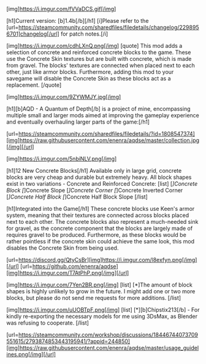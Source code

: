 [img]https://i.imgur.com/fVVaDCS.gif[/img]

[h1]Current version: [b]1.4b[/b][/h1]
[i]Please refer to the [url=https://steamcommunity.com/sharedfiles/filedetails/changelog/2298956701]changelog[/url] for patch notes.[/i]

[img]https://i.imgur.com/cdhLXnQ.png[/img]
[quote]
This mod adds a selection of concrete and reinforced concrete blocks to the game. These use the Concrete Skin textures but are built with concrete, which is made from gravel. The blocks' textures are connected when placed next to each other, just like armor blocks. Furthermore, adding this mod to your savegame will disable the Concrete Skin as these blocks act as a replacement.
[/quote]

[img]https://i.imgur.com/9ZYWMJY.jpg[/img]

[h1][b]AQD - A Quantum of Depth[/b] is a project of mine, encompassing multiple small and larger mods aimed at improving the gameplay experience and eventually overhauling larger parts of the game:[/h1]

[url=https://steamcommunity.com/sharedfiles/filedetails/?id=1808547374][img]https://raw.githubusercontent.com/enenra/aqdse/master/collection.jpg[/img][/url]

[img]https://i.imgur.com/5nbiNLV.png[/img]

[h1]12 New Concrete Blocks[/h1]
Available only in large grid, concrete blocks are very cheap and durable but extremely heavy. All block shapes exist in two variations - Concrete and Reinforced Concrete:
[list]
[*]Concrete Block
[*]Concrete Slope
[*]Concrete Corner
[*]Concrete Inverted Corner
[*]Concrete Half Block
[*]Concrete Half Block Slope
[/list]

[h1]Integrated into the Game[/h1]
These concrete blocks use Keen's armor system, meaning that their textures are connected across blocks placed next to each other. The concrete blocks also represent a much-needed sink for gravel, as the concrete component that the blocks are largely made of requires gravel to be produced. Furthermore, as these blocks would be rather pointless if the concrete skin could achieve the same look, this mod disables the Concrete Skin from being used.

[url=https://discord.gg/QtyCsBr][img]https://i.imgur.com/l8exfyn.png[/img][/url]
[url=https://github.com/enenra/aqdse][img]https://i.imgur.com/T7AtPhP.png[/img][/url]

[img]https://i.imgur.com/7Yen2BR.png[/img]
[list]
[*]The amount of block shapes is highly unlikely to grow in the future. I might add one or two more blocks, but please do not send me requests for more additions.
[/list]

[img]https://i.imgur.com/uUOBTpF.png[/img]
[list]
[*][b]Chipstix213[/b] - For kindly re-exporting the necessary models for me using 3DsMax, as Blender was refusing to cooperate.
[/list]

[url=https://steamcommunity.com/workshop/discussions/18446744073709551615/2793874853443195941/?appid=244850][img]https://raw.githubusercontent.com/enenra/aqdse/master/usage_guidelines.png[/img][/url]